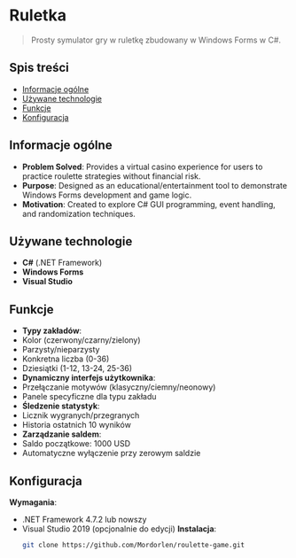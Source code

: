 # Ruletka
> Prosty symulator gry w ruletkę zbudowany w Windows Forms w C#.

## Spis treści
* [Informacje ogólne](#informacje-ogólne)
* [Używane technologie](#używane-technologie)
* [Funkcje](#funkcje)
* [Konfiguracja](#konfiguracja)
  
## Informacje ogólne
- **Problem Solved**: Provides a virtual casino experience for users to practice roulette strategies without financial risk.
- **Purpose**: Designed as an educational/entertainment tool to demonstrate Windows Forms development and game logic.
- **Motivation**: Created to explore C# GUI programming, event handling, and randomization techniques.

## Używane technologie
- **C#** (.NET Framework)
- **Windows Forms** 
- **Visual Studio** 

## Funkcje
- **Typy zakładów**:
- Kolor (czerwony/czarny/zielony)
- Parzysty/nieparzysty
- Konkretna liczba (0-36)
- Dziesiątki (1-12, 13-24, 25-36)
- **Dynamiczny interfejs użytkownika**:
- Przełączanie motywów (klasyczny/ciemny/neonowy)
- Panele specyficzne dla typu zakładu
- **Śledzenie statystyk**:
- Licznik wygranych/przegranych
- Historia ostatnich 10 wyników
- **Zarządzanie saldem**:
- Saldo początkowe: 1000 USD
- Automatyczne wyłączenie przy zerowym saldzie

## Konfiguracja 
**Wymagania**:
- .NET Framework 4.7.2 lub nowszy
- Visual Studio 2019 (opcjonalnie do edycji)
   **Instalacja**:
   ```bash
   git clone https://github.com/Mordorlen/roulette-game.git
